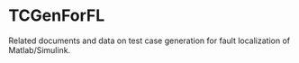 # TCGenForFL
Related documents and data on test case generation for fault localization of Matlab/Simulink.
